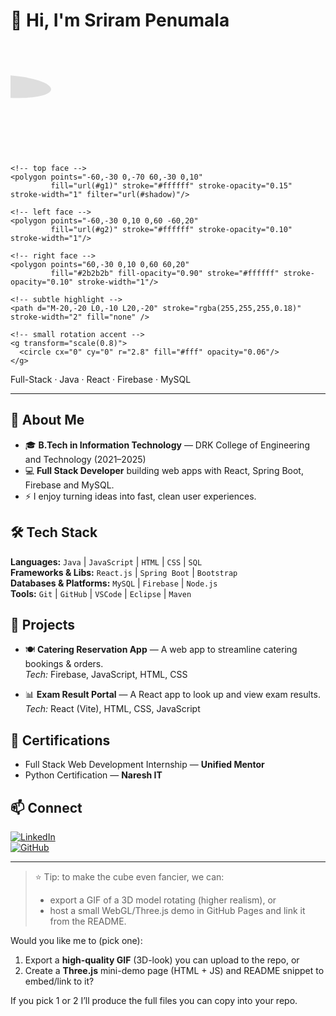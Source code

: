 # 👋 Hi, I'm Sriram Penumala

<!-- Animated 3D-style cube -->
<svg width="320" height="180" viewBox="0 0 320 180" xmlns="http://www.w3.org/2000/svg" aria-hidden="true">
  <defs>
    <linearGradient id="g1" x1="0" x2="1">
      <stop offset="0" stop-color="#00C9FF"/>
      <stop offset="1" stop-color="#92FE9D"/>
    </linearGradient>
    <linearGradient id="g2" x1="0" x2="1">
      <stop offset="0" stop-color="#7F7FD5"/>
      <stop offset="1" stop-color="#86A8E7"/>
    </linearGradient>
    <filter id="shadow" x="-50%" y="-50%" width="200%" height="200%">
      <feDropShadow dx="0" dy="6" stdDeviation="10" flood-color="#000" flood-opacity="0.25"/>
    </filter>
  </defs>

  <!-- background -->
  <rect width="100%" height="100%" rx="12" fill="transparent"/>

  <!-- cube group (isometric-look) -->
  <g transform="translate(160,90)">
    <!-- animate rotation around center -->
    <animateTransform attributeName="transform"
                      type="rotate"
                      from="0 0 0"
                      to="360 0 0"
                      dur="6s"
                      repeatCount="indefinite"/>
    <!-- shadow -->
    <ellipse cx="0" cy="70" rx="70" ry="18" fill="#000" opacity="0.12"/>

    <!-- top face -->
    <polygon points="-60,-30 0,-70 60,-30 0,10"
             fill="url(#g1)" stroke="#ffffff" stroke-opacity="0.15" stroke-width="1" filter="url(#shadow)"/>

    <!-- left face -->
    <polygon points="-60,-30 0,10 0,60 -60,20"
             fill="url(#g2)" stroke="#ffffff" stroke-opacity="0.10" stroke-width="1"/>

    <!-- right face -->
    <polygon points="60,-30 0,10 0,60 60,20"
             fill="#2b2b2b" fill-opacity="0.90" stroke="#ffffff" stroke-opacity="0.10" stroke-width="1"/>

    <!-- subtle highlight -->
    <path d="M-20,-20 L0,-10 L20,-20" stroke="rgba(255,255,255,0.18)" stroke-width="2" fill="none" />

    <!-- small rotation accent -->
    <g transform="scale(0.8)">
      <circle cx="0" cy="0" r="2.8" fill="#fff" opacity="0.06"/>
    </g>
  </g>

  <!-- label -->
  <text x="10" y="165" font-family="Segoe UI, Roboto, Arial" font-size="12" fill="#666">
    Full-Stack · Java · React · Firebase · MySQL
  </text>
</svg>

---

## 🌟 About Me
- 🎓 **B.Tech in Information Technology** — DRK College of Engineering and Technology (2021–2025)  
- 💻 **Full Stack Developer** building web apps with React, Spring Boot, Firebase and MySQL.  
- ⚡️ I enjoy turning ideas into fast, clean user experiences.

## 🛠️ Tech Stack
**Languages:** `Java` | `JavaScript` | `HTML` | `CSS` | `SQL`  
**Frameworks & Libs:** `React.js` | `Spring Boot` | `Bootstrap`  
**Databases & Platforms:** `MySQL` | `Firebase` | `Node.js`  
**Tools:** `Git` | `GitHub` | `VSCode` | `Eclipse` | `Maven`

## 📂 Projects
- 🍽️ **Catering Reservation App** — A web app to streamline catering bookings & orders.  
  *Tech:* Firebase, JavaScript, HTML, CSS

- 📊 **Exam Result Portal** — A React app to look up and view exam results.  
  *Tech:* React (Vite), HTML, CSS, JavaScript

## 🏅 Certifications
- Full Stack Web Development Internship — **Unified Mentor**  
- Python Certification — **Naresh IT**

## 📫 Connect
[![LinkedIn](https://img.shields.io/badge/LinkedIn-blue?logo=linkedin&logoColor=white)](https://www.linkedin.com/in/abhirasamalla/)  
[![GitHub](https://img.shields.io/badge/GitHub-black?logo=github&logoColor=white)](https://github.com/Abhiramrasamalla)

---

> ⭐ Tip: to make the cube even fancier, we can:
> - export a GIF of a 3D model rotating (higher realism), or  
> - host a small WebGL/Three.js demo in GitHub Pages and link it from the README.

Would you like me to (pick one):
1. Export a **high-quality GIF** (3D-look) you can upload to the repo, or  
2. Create a **Three.js** mini-demo page (HTML + JS) and README snippet to embed/link to it?  

If you pick 1 or 2 I’ll produce the full files you can copy into your repo.
